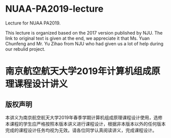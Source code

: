 # NUAA-PA2019-lecture

Lecture for NUAA PA2019.

This lecture is organized based on the 2017 version published by NJU. The link to original text is given at the end, we appreciate it that Ms. Yuan Chunfeng and Mr. Yu Zihao from NJU who had given us a lot of help during our rebulid project.

# 南京航空航天大学2019年计算机组成原理课程设计讲义

## 版权声明

本讲义为南京航空航天大学2019年春季学期计算机组成原理课程设计使用，选修本课程的学生应严格按照本版本讲义进行课程设计，根据非本版本以外的任何版本完成的课程设计任务均视为无效。请各位同学认真阅读讲义，完成课程设计。